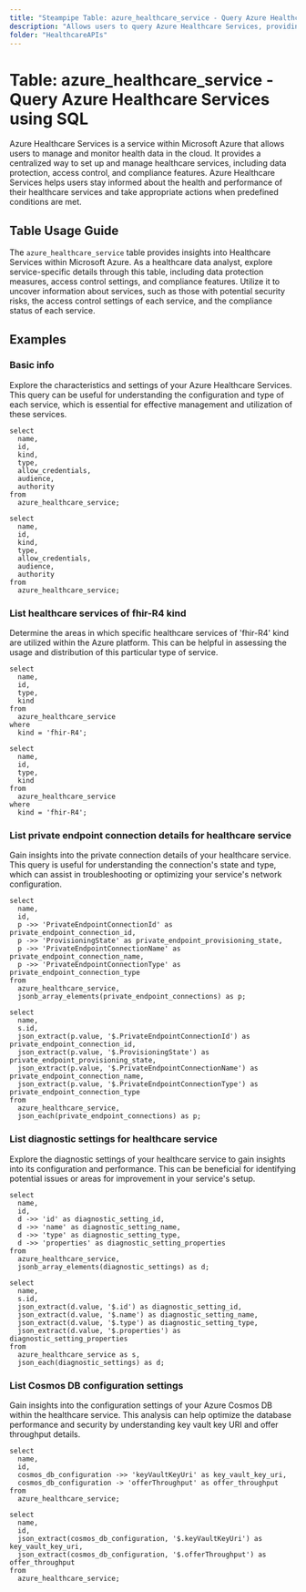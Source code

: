 ```yaml
---
title: "Steampipe Table: azure_healthcare_service - Query Azure Healthcare Services using SQL"
description: "Allows users to query Azure Healthcare Services, providing insights into the health and performance of healthcare services and potential anomalies."
folder: "HealthcareAPIs"
---
```


# Table: azure_healthcare_service - Query Azure Healthcare Services using SQL

Azure Healthcare Services is a service within Microsoft Azure that allows users to manage and monitor health data in the cloud. It provides a centralized way to set up and manage healthcare services, including data protection, access control, and compliance features. Azure Healthcare Services helps users stay informed about the health and performance of their healthcare services and take appropriate actions when predefined conditions are met.

## Table Usage Guide

The `azure_healthcare_service` table provides insights into Healthcare Services within Microsoft Azure. As a healthcare data analyst, explore service-specific details through this table, including data protection measures, access control settings, and compliance features. Utilize it to uncover information about services, such as those with potential security risks, the access control settings of each service, and the compliance status of each service.

## Examples

### Basic info
Explore the characteristics and settings of your Azure Healthcare Services. This query can be useful for understanding the configuration and type of each service, which is essential for effective management and utilization of these services.

```sql+postgres
select
  name,
  id,
  kind,
  type,
  allow_credentials,
  audience,
  authority
from
  azure_healthcare_service;
```

```sql+sqlite
select
  name,
  id,
  kind,
  type,
  allow_credentials,
  audience,
  authority
from
  azure_healthcare_service;
```

### List healthcare services of fhir-R4 kind
Determine the areas in which specific healthcare services of 'fhir-R4' kind are utilized within the Azure platform. This can be helpful in assessing the usage and distribution of this particular type of service.

```sql+postgres
select
  name,
  id,
  type,
  kind
from
  azure_healthcare_service
where
  kind = 'fhir-R4';
```

```sql+sqlite
select
  name,
  id,
  type,
  kind
from
  azure_healthcare_service
where
  kind = 'fhir-R4';
```

### List private endpoint connection details for healthcare service
Gain insights into the private connection details of your healthcare service. This query is useful for understanding the connection's state and type, which can assist in troubleshooting or optimizing your service's network configuration.

```sql+postgres
select
  name,
  id,
  p ->> 'PrivateEndpointConnectionId' as private_endpoint_connection_id,
  p ->> 'ProvisioningState' as private_endpoint_provisioning_state,
  p ->> 'PrivateEndpointConnectionName' as private_endpoint_connection_name,
  p ->> 'PrivateEndpointConnectionType' as private_endpoint_connection_type
from
  azure_healthcare_service,
  jsonb_array_elements(private_endpoint_connections) as p;
```

```sql+sqlite
select
  name,
  s.id,
  json_extract(p.value, '$.PrivateEndpointConnectionId') as private_endpoint_connection_id,
  json_extract(p.value, '$.ProvisioningState') as private_endpoint_provisioning_state,
  json_extract(p.value, '$.PrivateEndpointConnectionName') as private_endpoint_connection_name,
  json_extract(p.value, '$.PrivateEndpointConnectionType') as private_endpoint_connection_type
from
  azure_healthcare_service,
  json_each(private_endpoint_connections) as p;
```

### List diagnostic settings for healthcare service
Explore the diagnostic settings of your healthcare service to gain insights into its configuration and performance. This can be beneficial for identifying potential issues or areas for improvement in your service's setup.

```sql+postgres
select
  name,
  id,
  d ->> 'id' as diagnostic_setting_id,
  d ->> 'name' as diagnostic_setting_name,
  d ->> 'type' as diagnostic_setting_type,
  d ->> 'properties' as diagnostic_setting_properties
from
  azure_healthcare_service,
  jsonb_array_elements(diagnostic_settings) as d;
```

```sql+sqlite
select
  name,
  s.id,
  json_extract(d.value, '$.id') as diagnostic_setting_id,
  json_extract(d.value, '$.name') as diagnostic_setting_name,
  json_extract(d.value, '$.type') as diagnostic_setting_type,
  json_extract(d.value, '$.properties') as diagnostic_setting_properties
from
  azure_healthcare_service as s,
  json_each(diagnostic_settings) as d;
```

### List Cosmos DB configuration settings
Gain insights into the configuration settings of your Azure Cosmos DB within the healthcare service. This analysis can help optimize the database performance and security by understanding key vault key URI and offer throughput details.

```sql+postgres
select
  name,
  id,
  cosmos_db_configuration ->> 'keyVaultKeyUri' as key_vault_key_uri,
  cosmos_db_configuration -> 'offerThroughput' as offer_throughput
from
  azure_healthcare_service;
```

```sql+sqlite
select
  name,
  id,
  json_extract(cosmos_db_configuration, '$.keyVaultKeyUri') as key_vault_key_uri,
  json_extract(cosmos_db_configuration, '$.offerThroughput') as offer_throughput
from
  azure_healthcare_service;
```